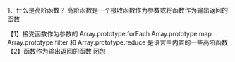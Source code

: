 1、什么是高阶函数？
高阶函数是一个接收函数作为参数或将函数作为输出返回的函数

【1】接受函数作为参数的
    Array.prototype.forEach
    Array.prototype.map
    Array.prototype.filter 和 
    Array.prototype.reduce 是语言中内置的一些高阶函数
【2】函数作为输出返回的函数
    闭包